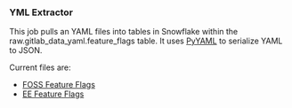 ### YML Extractor

This job pulls an YAML files into tables in Snowflake within the raw.gitlab_data_yaml.feature_flags table. It uses [PyYAML](https://pypi.org/project/pyyaml/) to serialize YAML to JSON.

Current files are:

* [FOSS Feature Flags](https://gitlab.com/gitlab-org/gitlab/-/tree/master/config/feature_flags/)
* [EE Feature Flags](https://gitlab.com/gitlab-org/gitlab/-/tree/master/ee/config/feature_flags/)


